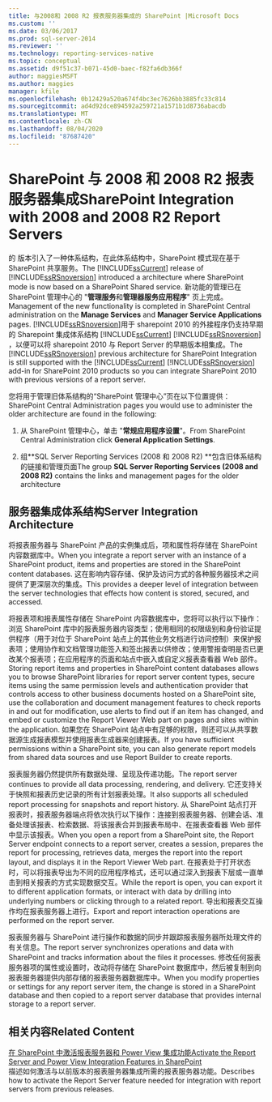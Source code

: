 ```yaml
---
title: 与2008和 2008 R2 报表服务器集成的 SharePoint |Microsoft Docs
ms.custom: ''
ms.date: 03/06/2017
ms.prod: sql-server-2014
ms.reviewer: ''
ms.technology: reporting-services-native
ms.topic: conceptual
ms.assetid: d9f51c37-b071-45d0-baec-f82fa6db366f
author: maggiesMSFT
ms.author: maggies
manager: kfile
ms.openlocfilehash: 0b12429a520a674f4bc3ec7626bb3885fc33c814
ms.sourcegitcommit: ad4d92dce894592a259721a1571b1d8736abacdb
ms.translationtype: MT
ms.contentlocale: zh-CN
ms.lasthandoff: 08/04/2020
ms.locfileid: "87687420"
---
```

# <a name="sharepoint-integration-with-2008-and-2008-r2--report-servers"></a><span data-ttu-id="f1705-102">SharePoint 与 2008 和 2008 R2 报表服务器集成</span><span class="sxs-lookup"><span data-stu-id="f1705-102">SharePoint Integration with 2008 and 2008 R2  Report Servers</span></span>
  <span data-ttu-id="f1705-103"> 的  版本引入了一种体系结构，在此体系结构中，SharePoint 模式现在基于 SharePoint 共享服务。</span><span class="sxs-lookup"><span data-stu-id="f1705-103">The [!INCLUDE[ssCurrent](../includes/sscurrent-md.md)] release of [!INCLUDE[ssRSnoversion](../includes/ssrsnoversion-md.md)] introduced a architecture where SharePoint mode is now based on a SharePoint Shared service.</span></span> <span data-ttu-id="f1705-104">新功能的管理已在 SharePoint 管理中心的 "**管理服务**和**管理器服务应用程序**" 页上完成。</span><span class="sxs-lookup"><span data-stu-id="f1705-104">Management of the new functionality is completed in SharePoint Central administration on the **Manage Services** and **Manager Service Applications** pages.</span></span> <span data-ttu-id="f1705-105">[!INCLUDE[ssRSnoversion](../includes/ssrsnoversion-md.md)]用于 sharepoint 2010 的外接程序仍支持早期的 Sharepoint 集成体系结构 [!INCLUDE[ssCurrent](../includes/sscurrent-md.md)] [!INCLUDE[ssRSnoversion](../includes/ssrsnoversion-md.md)] ，以便可以将 sharepoint 2010 与 Report Server 的早期版本相集成。</span><span class="sxs-lookup"><span data-stu-id="f1705-105">The [!INCLUDE[ssRSnoversion](../includes/ssrsnoversion-md.md)] previous architecture for SharePoint Integration is still supported with the [!INCLUDE[ssCurrent](../includes/sscurrent-md.md)] [!INCLUDE[ssRSnoversion](../includes/ssrsnoversion-md.md)] add-in for SharePoint 2010 products so you can integrate SharePoint 2010 with previous versions of a report server.</span></span>  
  
 <span data-ttu-id="f1705-106">您将用于管理旧体系结构的“SharePoint 管理中心”页在以下位置提供：</span><span class="sxs-lookup"><span data-stu-id="f1705-106">SharePoint Central Administration pages you would use to administer the older architecture are found in the following:</span></span>  
  
1.  <span data-ttu-id="f1705-107">从 SharePoint 管理中心，单击 "**常规应用程序设置**"。</span><span class="sxs-lookup"><span data-stu-id="f1705-107">From SharePoint Central Administration click **General Application Settings**.</span></span>  
  
2.  <span data-ttu-id="f1705-108">组\*\*SQL Server Reporting Services (2008 和 2008 R2) \*\*包含旧体系结构的链接和管理页面</span><span class="sxs-lookup"><span data-stu-id="f1705-108">The group **SQL Server Reporting Services (2008 and 2008 R2)** contains the links and management pages for the older architecture</span></span>  
  
## <a name="server-integration-architecture"></a><span data-ttu-id="f1705-109">服务器集成体系结构</span><span class="sxs-lookup"><span data-stu-id="f1705-109">Server Integration Architecture</span></span>  
 <span data-ttu-id="f1705-110">将报表服务器与 SharePoint 产品的实例集成后，项和属性将存储在 SharePoint 内容数据库中。</span><span class="sxs-lookup"><span data-stu-id="f1705-110">When you integrate a report server with an instance of a SharePoint product, items and properties are stored in the SharePoint content databases.</span></span> <span data-ttu-id="f1705-111">这在影响内容存储、保护及访问方式的各种服务器技术之间提供了更深层次的集成。</span><span class="sxs-lookup"><span data-stu-id="f1705-111">This provides a deeper level of integration between the server technologies that effects how content is stored, secured, and accessed.</span></span>  
  
 <span data-ttu-id="f1705-112">将报表项和报表属性存储在 SharePoint 内容数据库中，您将可以执行以下操作：浏览 SharePoint 库中的报表服务器内容类型；使用相同的权限级别和身份验证提供程序（用于对位于 SharePoint 站点上的其他业务文档进行访问控制）来保护报表项；使用协作和文档管理功能签入和签出报表以供修改；使用警报查明是否已更改某个报表项；在应用程序的页面和站点中嵌入或自定义报表查看器 Web 部件。</span><span class="sxs-lookup"><span data-stu-id="f1705-112">Storing report items and properties in SharePoint content databases allows you to browse SharePoint libraries for report server content types, secure items using the same permission levels and authentication provider that controls access to other business documents hosted on a SharePoint site, use the collaboration and document management features to check reports in and out for modification, use alerts to find out if an item has changed, and embed or customize the Report Viewer Web part on pages and sites within the application.</span></span> <span data-ttu-id="f1705-113">如果您在 SharePoint 站点中有足够的权限，则还可以从共享数据源生成报表模型并使用报表生成器来创建报表。</span><span class="sxs-lookup"><span data-stu-id="f1705-113">If you have sufficient permissions within a SharePoint site, you can also generate report models from shared data sources and use Report Builder to create reports.</span></span>  
  
 <span data-ttu-id="f1705-114">报表服务器仍然提供所有数据处理、呈现及传递功能。</span><span class="sxs-lookup"><span data-stu-id="f1705-114">The report server continues to provide all data processing, rendering, and delivery.</span></span> <span data-ttu-id="f1705-115">它还支持关于快照和报表历史记录的所有计划报表处理。</span><span class="sxs-lookup"><span data-stu-id="f1705-115">It also supports all scheduled report processing for snapshots and report history.</span></span> <span data-ttu-id="f1705-116">从 SharePoint 站点打开报表时，报表服务器端点将依次执行以下操作：连接到报表服务器、创建会话、准备处理该报表、检索数据、将该报表合并到报表布局中、在报表查看器 Web 部件中显示该报表。</span><span class="sxs-lookup"><span data-stu-id="f1705-116">When you open a report from a SharePoint site, the Report Server endpoint connects to a report server, creates a session, prepares the report for processing, retrieves data, merges the report into the report layout, and displays it in the Report Viewer Web part.</span></span> <span data-ttu-id="f1705-117">在报表处于打开状态时，可以将报表导出为不同的应用程序格式，还可以通过深入到报表下层或一直单击到相关报表的方式实现数据交互。</span><span class="sxs-lookup"><span data-stu-id="f1705-117">While the report is open, you can export it to different application formats, or interact with data by drilling into underlying numbers or clicking through to a related report.</span></span> <span data-ttu-id="f1705-118">导出和报表交互操作均在报表服务器上进行。</span><span class="sxs-lookup"><span data-stu-id="f1705-118">Export and report interaction operations are performed on the report server.</span></span>  
  
 <span data-ttu-id="f1705-119">报表服务器与 SharePoint 进行操作和数据的同步并跟踪报表服务器所处理文件的有关信息。</span><span class="sxs-lookup"><span data-stu-id="f1705-119">The report server synchronizes operations and data with SharePoint and tracks information about the files it processes.</span></span> <span data-ttu-id="f1705-120">修改任何报表服务器项的属性或设置时，改动将存储在 SharePoint 数据库中，然后被复制到向报表服务器提供内部存储的报表服务器数据库中。</span><span class="sxs-lookup"><span data-stu-id="f1705-120">When you modify properties or settings for any report server item, the change is stored in a SharePoint database and then copied to a report server database that provides internal storage to a report server.</span></span>  
  
## <a name="related-content"></a><span data-ttu-id="f1705-121">相关内容</span><span class="sxs-lookup"><span data-stu-id="f1705-121">Related Content</span></span>  
 [<span data-ttu-id="f1705-122">在 SharePoint 中激活报表服务器和 Power View 集成功能</span><span class="sxs-lookup"><span data-stu-id="f1705-122">Activate the Report Server and Power View Integration Features in SharePoint</span></span>](activate-the-report-server-and-power-view-integration-features-in-sharepoint.md)  
 <span data-ttu-id="f1705-123">描述如何激活与以前版本的报表服务器集成所需的报表服务器功能。</span><span class="sxs-lookup"><span data-stu-id="f1705-123">Describes how to activate the Report Server feature needed for integration with report servers from previous releases.</span></span>  
  
  
